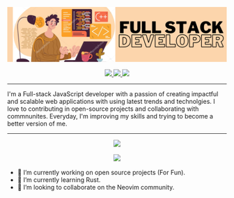 ![header image](huge.png)

<p align="center">
  <a href="mailto:pedro.sanchez.jozic@gmail.com">
    <img src="https://img.shields.io/badge/Email-7a5c4b?style=for-the-badge"/>
  </a>
  <a href="https://t.me/pedro13sj">
    <img src="https://img.shields.io/badge/Telegram-7a5c4b?style=for-the-badge"/>
  </a>
  <a href="https://www.linkedin.com/in/sanchezjozic">
    <img src="https://img.shields.io/badge/LinkedIn-7a5c4b?style=for-the-badge"/>
  </a>
</p>

---

I'm a Full-stack JavaScript developer with a passion of creating impactful and
scalable web applications with using latest trends and technolgies. I love to
contributing in open-source projects and collaborating with commnunites.
Everyday, I'm improving my skills and trying to become a better version of me.

---

<p align="center">
  <img src="https://skillicons.dev/icons?i=js,next,react,typescript,tailwind,rust,nodejs,mysql" />
</p>
<p align="center">
  <img src="https://skillicons.dev/icons?i=html,css,prisma,neovim,express,python,lua,postgresql" />
</p>

- 🔭 I’m currently working on open source projects (For Fun).
- 🌱 I’m currently learning Rust.
- 👯 I’m looking to collaborate on the Neovim community.

